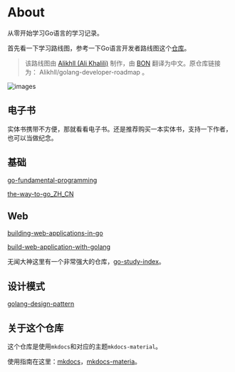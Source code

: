 # About

从零开始学习Go语言的学习记录。

首先看一下学习路线图，参考一下Go语言开发者路线图这个[仓库](https://github.com/Quorafind/golang-developer-roadmap-cn)。

> 该路线图由 [Alikhll (Ali Khalili)](https://github.com/Alikhll) 制作，由 [BON](https://github.com/Quorafind) 翻译为中文。原仓库链接为： Alikhll/golang-developer-roadmap 。

![images](https://github.com/Quorafind/golang-developer-roadmap-cn/raw/master/golang-developer-roadmap.png)

## 电子书

实体书携带不方便，那就看看电子书。还是推荐购买一本实体书，支持一下作者，也可以当做纪念。

## 基础

[go-fundamental-programming](https://github.com/unknwon/go-fundamental-programming)

[the-way-to-go_ZH_CN](https://github.com/unknwon/the-way-to-go_ZH_CN)

## Web

[building-web-applications-in-go](https://github.com/unknwon/building-web-applications-in-go)

[build-web-application-with-golang](https://github.com/astaxie/build-web-application-with-golang/blob/master/zh/preface.md)

无闻大神这里有一个非常强大的仓库，[go-study-index](https://github.com/unknwon/go-study-index)。

## 设计模式

[golang-design-pattern](https://github.com/senghoo/golang-design-pattern)

## 关于这个仓库

这个仓库是使用`mkdocs`和对应的主题`mkdocs-material`。

使用指南在这里：[mkdocs](https://markdown-docs-zh.readthedocs.io/zh_CN/latest/)，[mkdocs-materia](https://squidfunk.github.io/mkdocs-material/)。
